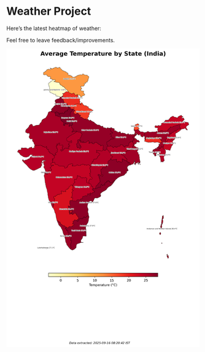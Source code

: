 # Weather Project

Here’s the latest heatmap of weather:

Feel free to leave feedback/improvements.

![India Heatmap](docs/assets/india_heatmap.png?v=C8D084)
